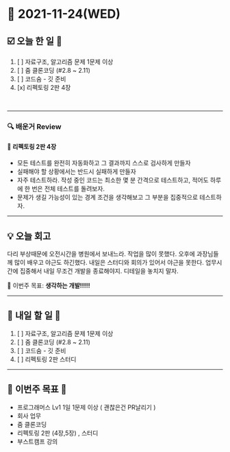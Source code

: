 # 📆 2021-11-24(WED)
## ☑️ 오늘 한 일 📑
1. [ ] 자료구조, 알고리즘 문제 1문제 이상  
2. [ ] 줌 클론코딩 (#2.8 ~ 2.11)
3. [ ] 코드숨 - 깃 준비
4. [x] 리펙토링 2판 4장

<br>

***

### 🔍️ 배운거 Review
#### 🌈 리펙토링 2판 4장

- 모든 테스트를 완전히 자동화하고 그 결과까지 스스로 검사하게 만들자
- 실패해야 할 상황에서는 반드시 실패하게 만들자
- 자주 테스트하라. 작성 중인 코드는 최소한 몇 분 간격으로 테스트하고, 적어도 하루에 한 번은 전체 테스트를 돌려보자.
- 문제가 생길 가능성이 있는 경계 조건을 생각해보고 그 부분을 집중적으로 테스트하자. 

***
## 💡  오늘  회고 

다리 부상때문에 오전시간을 병원에서 보내느라. 작업을 많이 못했다. 오후에 과장님들께 많이 배우고 야근도 하긴했다. 내일은 스터디와 회의가 있어서 야근을 못한다. 
업무시간에 집중해서 내일 무조건 개발을 종료해야지. 디테일을 놓치지 말자. 


🎯 이번주 목표: **생각하는 개발!!!!!** 

***

## 🎯 내일 할 일 🎯
1. [ ] 자료구조, 알고리즘 문제 1문제 이상  
2. [ ] 줌 클론코딩 (#2.8 ~ 2.11)
3. [ ] 코드숨 - 깃 준비
4. [ ] 리펙토링 2판 스터디

***

## 🏁 이번주 목표 🏁   
- 프로그래머스 Lv1 1일 1문제 이상 ( 괜찮은건 PR날리기 )
- 회사 업무
- 줌 클론코딩
- 리펙토링 2판 (4장,5장) , 스터디
- 부스트캠프 강의 



